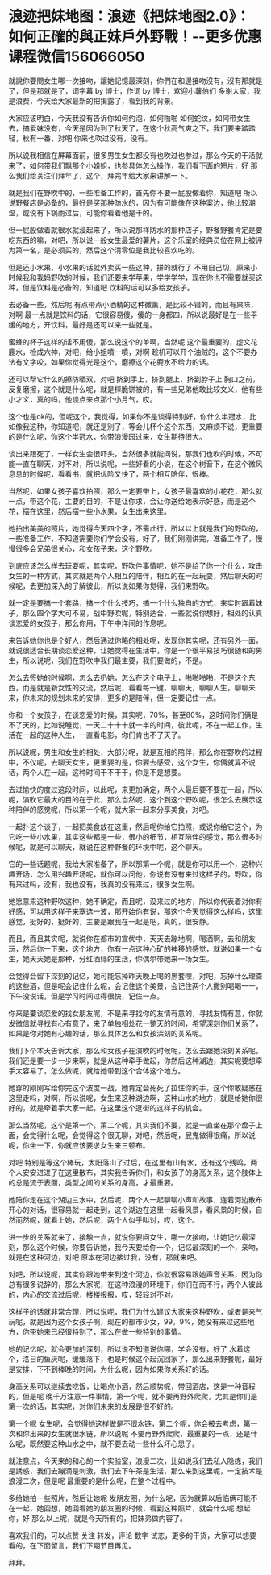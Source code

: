 # 浪迹把妹地图：浪迹《把妹地图2.0》：如何正確的與正妹戶外野戰！​--更多优惠课程微信156066050

就說你要問女生哪一次接吻，讓她記憶最深刻，你們在和邊接吻沒有，沒有那就是了，但是那就是了，词字幕 by 博士，作词 by 博士，欢迎小薯伯们 多谢大家，我是浪费，今天给大家最新的把揭露了，看到我的背景。

大家应该明白，今天我没有告诉你如何约泡，如何啪啪 如何蛇纹，如何带女生去，搞爱妹没有，今天是因为到了秋天了，在这个秋高气爽之下，我们要来踏踏轻，秋有一番，对吧 你来也吹过没有，没有。

所以说我相信在屏幕面前，很多男生女生都没有也吹过也参过，那么今天的干活就来了，如何带我们飘那个小姐姐，也参具体怎么操作，我们看下面的短片，好 那么我们给关注们拜年了，这个，拜完年给大家来讲解一下。

就是我们在野吹中的，一些准备工作的，首先你不要一屁股做着你，知道吧 所以说野餐店是必备的，最好是买那种防水的，因为有可能像在这种案边，他比较潮湿，或说有下锅雨过后，可能你看着他是干的。

但一屁股做着就很水就浸起来了，所以说那样防水的那种店子，野餐野餐肯定是要吃东西的嘛，对吧，所以说一般女生最爱的薯片，这个乐室的经典员位在网上被评为第一名，是必须买的，然后这个清零位是我比较喜欢吃的。

但是还小水果，小水果的话就外卖买一些这种，拼的就行了 不用自己切，原来小时候我和我妈野吹的时候，我们还要来学苹果，学学学学，现在你也不需要就买这种，但是饮料是必备的，知道吧 饮料的话可以多给女孩子。

去必备一些，然后呢 有点带点小酒精的这种微薰，是比较不错的，而且有果味，对啊 最一点就是饮料的话，它很容易傻，傻的一身都四，所以说最好是在一些平缓的地方，开饮料，最好是还可以来一些就是。

蜜蜂的杯子这样的话不用傻，那么说这个的单啊，当然呢 这个最重要的，虚文花鹿水，检成六神，对吧，给小姐噴一噴，对啊 趁机可以开个油贼的，这个不要办法有文字咬，如果你觉得光是这个，磨擦这个花鹿水不给力的话。

还可以帮它什么的擦防晒双，对吧 挤到手上，挤到腿上，挤到脖子上 胸口之前，反复磨擦，这个就是什么呢，就是椁脆饼被的，有一些兄弟他敢比较文义，他有些小才义，真的吗，他谈点来点那个小月气，哎。

这个也是ok的，但呢这个，我觉得，如果你不是谈得特别好，你什么半冠水，比如像我这种，你知道吧，就还是别了，等会儿杯个这个东西，又麻烦不说，更重要的是什么呢，你这个半冠水，你带浪漫园过来，女生期待很大。

谈出来跟死了，一样女生会很吓头，当然很多就能问说，那我们也吹的时候，不可能一直在聊天，对不对，所以说呢，一些好看的小说，在这个树音下，在这个微风息息的时候呢，看看书，就把优险又快了，两个相互陪伴，很棒。

当然呢，如果女孩子喜欢拍照，那么一定要带上，女孩子最喜欢的小花花，那么就一点，带这个花，主要的目的，不是让你求，会让你送给她表示好感，而是这个花，摆在这里，然后摆一些小水果，女生出来这里。

她拍出美美的照片，她觉得今天四个字，不需此行，所以以上就是我们的野吹的，一些准备工作，不知道需要你们学会没有，好了，我们刚刚讲完，准备工作了，慢慢很多会兄弟很关心，和女孩子来，这个野吹。

到底应该怎么样去玩耍呢，其实呢，野吹件事情呢，她不是给了你一个什么，攻击女生的一种方式，其实就是两个人相互的陪伴，相互的在一起玩耍，然后聊天的时候呢，去更加深入的了解彼此，所以说如果你觉得，我们来野吹。

就一定是要搞一个套路，搞一个什么技巧，搞一个什么独自的方式，来实时跟着妹子，那么四个字大可不易，战中野吹呢，特别适合，一些就说你想好，相处的认真谈恋爱的女孩子，那么你用，下午中洋间的作息呢。

来告诉她你也是个好人，然后通过你略的相处呢，发现你其实呢，还有另外一面，就说很适合长期谈恋爱这种，让她觉得在生活中，你是一个很平易技巧很随和的男生，所以说呢，我们在野吹中我们最主要，我们要做的，不是。

怎么去签她的时候啊，怎么去扔她，怎么在这个电子上，啪啪啪啪，不是这个东西，而是就是新女性的交流，然后呢，看看每一键，聊聊天，聊聊人生，聊聊未来，你未来的规划未来的安排，更多的是陪伴，但一定要记住一点。

你和一个女孩子，在谈恋爱的时候，其实呢，70%，甚至80%，这时间你们俩是不了天的，比如说睡觉，一天二十十十就一半的时间，彼此呢，不在一起工作，生活在一起的这种人生，一直看电影，你们肯也不了天了。

所以说呢，男生和女生的相处，大部分呢，就是互相的陪伴，那么你在野吹的过程中，不仅呢，去聊天女生，更重要的是，你要去感受，这个女生，你俩就算不说话，两个人在一起，这种时间干不干干，你是不是想要。

去过愉快的度过这段时间，以此呢，来更加确定，两个人最后要不要在一起，所以呢，演吹它最大的目的在于此，那么当然呢，这个到这个野吹呢，很怎么去展示这种陪伴的感觉呢，所以第一个呢，就大家一起来分享美食，对吧。

一起扑这个谈子，一起把美食放在这里，然后呢你给它拍照，或说你给它这个，为它吃一些小水果，其实这些都是一些，很小的细节，相互陪伴的感觉，那么很多时候呢，就是可以聊天，就说在这种野餐的环境中呢，这个聊天。

它的一些话题呢，我给大家准备了，所以那第一个呢，就是你可以用一个，这种兴趣开场，怎么用兴趣开场呢，就你可以问他，你说有没有来过这样子的，野吹，你有来过吗，没有，我也没有，我真的没有来过，很多女生啊。

她愿意来这种野吹这种，她不确定，而且呢，没来过的地方，所以你代表着对你有好感，可以用这样子来塞选一波，那开始你有说，那这个今天觉得这么样吗，这里感觉，挺好的，挺好的，主要是跟我在一起是吧，真的，很安静。

而且，而且其实呢，就说你在都市的宣优中，天天去蹦地啊，喝酒啊，去和朋友玩，然后你一下来，这个地方，你有一点这种心矿的神移的感觉，就说如果一个女生，她天天她是那种，分红酒绿的生活，你偶尔带她来一场女生。

会觉得会留下深刻的记忆，她可能忘掉昨天晚上喝的黑套哩，对吧，忘掉什么理查的这些酒，但是呢会记住什么呢，会记住这个美景，会记住两个人撒别喝喝一一，下午没说话，但是学习时间过得很快，记住一点。

你来是要谈恋爱的找女朋友呢，不是来寻找你的友情有意的，寻找友情有意，你就发微信就寻找有心有意了，来了单独相处花一整天的时间，希望深刻你们关系了，如果是你对她有心趣的话，那么具体怎么和女孩深刻的关系呢。

我们下个本天告诉大家，那么和女孩子在演吹的时候呢，怎么去跟她深刻关系呢，我们还是要一步一步来啊，就是从这种牵手做起，你然后这种湖边，其实呢要想牵手太容易了，怎么做呢，就给她带到这个合体这个地方。

她穿的刚刚写给你完这个波度一战，她肯定会死死了拉住你的手，这个你敢疑惑在这里走吗，对啊，所以说呢，女生来这种湖边啊，这种山水的地方，就是给她你很好的，就是牵着手大家一起，在这里这个逛街的这样子的机会。

那么当然呢，这个是第一个，第二个呢，其实我们不要，就是一直坐在那个盘子上面，会觉得什么呢，会觉得这个很无聊，对吧，然后呢，屁鬼做得很痛，所以说呢，你坐一下，你就应该要求女生来三顿布。

对吧 特别是等这个棒玩，太阳落山了过后，在这里有山有水，还有这个残鸣，两个人安安进进了在这里散布，其实我告诉你们，和女孩子的身高关系，这个肢体上的总是流于表面，类型之间的关系的身高，才最重要。

她陪你走在这个湖边三水中，然后呢，两个人一起聊聊小声和故事，连着河边散布开心的对话，很容易就一起走到，这个湖边在这里一起看风景，看风景的时候，自然而然呢，就看上她，然后呢，两个人似乎叫对，哎，这个。

进一步的关系就来了，接触一点，就说你要问女生，哪一次接吻，让她记忆最深刻，那么这个时候，你要告诉她，我今天要给你一个，记忆最深刻的一个，亲吻，就是在这种河边，对吧 原本在河边接过我，没有，那就来吧。

对吧，所以说呢，其实你跟她带来到这个河边，你就很容易跟她声音关系，因为你总有很多说辞的，那么大家呢，在这种浪漫的环境下，你们在而不行，两个人彼此的，内心的交流过后呢，楼楼报报，哎，轻轻对不对。

这样子的话就非常合理，所以说呢，我们为什么建议大家来这种野吹，或者是来气玩呢，就是因为这个女孩子啊，现在的都市少女，99。9%，她没有来过这些地方，你带她来已经很特别了，那么在做一些特别的事情。

她的记忆呢，就会更加的深刻，所以说不知道说你哪，学会没有，好了 水着这个，洛日的鱼灰呢，缓缓落下，也是时候这个起沉回家了，那么出来野餐呢，最好是安排，下不到棒晚的时间，为什么呢，因为如果你关系好的话。

身高关系可以继续去吃饭，让喝点小酒，然后顺势呢，带回酒店，这是一种音程的，但是呢 晚千万注意一件事情，第一个呢，就不要再野外爬爬，尤其是你们是第一次的话，其实呢，对你们未来的发展是很不好的。

第一个呢 女生呢，会觉得她这样做是不很水链，第二个呢，你会被去考虑，第一次和你出来的女生就很水链，所以说呢 不要再野外爬爬，最重要的一点，还是什么呢，既然要这种山水之中，就不要去动一些什么坏心思了。

就注意点，今天来的和心的一个实验室，浪漫二次，比如说我们去私人隐练，我们是誘惑，我们去蹦滴是刺激，我们去下午茶是生活，那么来到这里呢，一定技术是浪漫二次，但是呢 最重要的是什么呢，在整个过程中。

多给她拍一些照片，然后让她呢 发朋友圈，为什么呢，因为就算以后临俩可能不在一起，她回想，她回看她的朋友圈的时候，看到这种照片，就会什么呢 想起你，好 那么以上呢，就是今天所有的，把妹弟做内容了。

喜欢我们的，可以点赞 关注 转发，评论 数字 试恋，更多的干货，大家可以想要看的，在下面留言，我们下期节目再见。

拜拜。